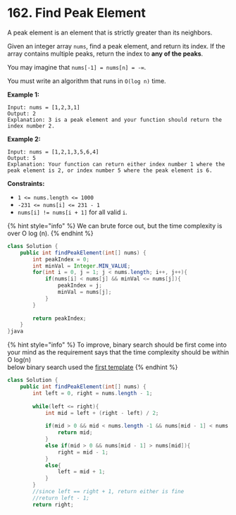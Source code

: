 # 162. Find Peak Element



A peak element is an element that is strictly greater than its neighbors.

Given an integer array `nums`, find a peak element, and return its index. If the array contains multiple peaks, return the index to **any of the peaks**.

You may imagine that `nums[-1] = nums[n] = -∞`.

You must write an algorithm that runs in `O(log n)` time.

&#x20;

**Example 1:**

```
Input: nums = [1,2,3,1]
Output: 2
Explanation: 3 is a peak element and your function should return the index number 2.
```

**Example 2:**

```
Input: nums = [1,2,1,3,5,6,4]
Output: 5
Explanation: Your function can return either index number 1 where the peak element is 2, or index number 5 where the peak element is 6.
```

&#x20;

**Constraints:**

* `1 <= nums.length <= 1000`
* `-231 <= nums[i] <= 231 - 1`
* `nums[i] != nums[i + 1]` for all valid `i`.

{% hint style="info" %}
We can brute force out, but the time complexity is over O log (n).
{% endhint %}

```java
class Solution {
    public int findPeakElement(int[] nums) {
        int peakIndex = 0;
        int minVal = Integer.MIN_VALUE;
        for(int i = 0, j = 1; j < nums.length; i++, j++){
            if(nums[i] < nums[j] && minVal <= nums[j]){
                peakIndex = j;
                minVal = nums[j];
            }
        }
        
        return peakIndex;
    }
}java
```

{% hint style="info" %}
To improve, binary search should be first come into your mind as the requirement says that the time complexity should be within O log(n)\
below binary search used the [first template](https://www.1point3acres.com/bbs/thread-747061-1-1.html)
{% endhint %}

```java
class Solution {
    public int findPeakElement(int[] nums) {
        int left = 0, right = nums.length - 1;
        
        while(left <= right){
            int mid = left + (right - left) / 2;
            
            if(mid > 0 && mid < nums.length -1 && nums[mid - 1] < nums[mid] && nums[mid] > nums[mid + 1]){
                return mid;
            }
            else if(mid > 0 && nums[mid - 1] > nums[mid]){
                right = mid - 1;
            }
            else{
                left = mid + 1;
            }
        }
        //since left == right + 1, return either is fine
        //return left - 1;
        return right;
```
